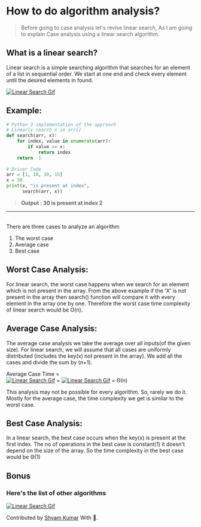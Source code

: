 # How to do algorithm analysis?
>Before going to case analysis let's revise linear search, As I am going to explain Case analysis using a linear search algorithm.
## What is a linear search?
Linear search is a simple searching algorithm that searches for an element of a list in sequential order. We start at one end and check every element until the desired elements in found.

<a target="_blank" rel="noopener noreferrer" href="#"><img src="https://www.tutorialspoint.com/data_structures_algorithms/images/linear_search.gif" alt="Linear Search Gif" style="max-width:100%;"></a>

## Example:
```python
# Python 3 implementation of the approach 
# Linearly search x in arr[]
def search(arr, x): 
    for index, value in enumerate(arr): 
        if value == x: 
            return index 
    return -1
 
# Driver Code 
arr = [1, 10, 30, 15] 
x = 30
print(x, "is present at index", 
      search(arr, x))
```
><b>Output : 30 is present at index 2</b>
 <hr><br>
 There are three cases to analyze an algorithm
 
 1. The worst case
 2. Average case
 3. Best case
 
 ## Worst Case Analysis:
 
For linear search, the worst case happens when we search for an element which is not present in the array. From the above example if the 'X' is not present in the array then search() function will compare it with every element in the array one by one. Therefore the worst case time complexity of linear search would be O(n). 
 
 ## Average Case Analysis:
 
 The average case analysis we take the average over all inputs(of the given size). For linear search, we will assume that all cases are uniformly distributed (includes the key(x) not present in the array). We add all the cases and divide the sum by (n+1).


Average Case Time =  
<a target="_blank" rel="noopener noreferrer" href="#"><img src="https://media.geeksforgeeks.org/wp-content/cdn-uploads/analysis1.png" alt="Linear Search Gif" style="max-width:100%;"></a>
= <a target="_blank" rel="noopener noreferrer" href="#"><img src="https://media.geeksforgeeks.org/wp-content/cdn-uploads/analysis2.png" alt="Linear Search Gif" style="max-width:100%;"></a> 
= Θ(n) 

This analysis may not be possible for every algorithm. So, rarely we do it. Mostly for the average case, the time complexity we get is similar to the worst case.

## Best Case Analysis:
In a linear search, the best case occurs when the key(x) is present at the first index. The no of operations in the best case is constant(1) it doesn't depend on the size of the array. So the time complexity in the best case would be Θ(1)

## Bonus
### Here's the list of other algorithms
<a target="_blank" rel="noopener noreferrer" href="#"><img src="https://www.researchgate.net/profile/Jehad_Hammad3/publication/274640372/figure/tbl1/AS:391828730859523@1470430657128/Summary-of-the-best-case-average-case-and-worst-case2.png" alt="Linear Search Gif" style="max-width:100%;"></a>

Contributed by <a href="https://github.com/ShyamKumar1">Shyam Kumar</a> With 💜. 
